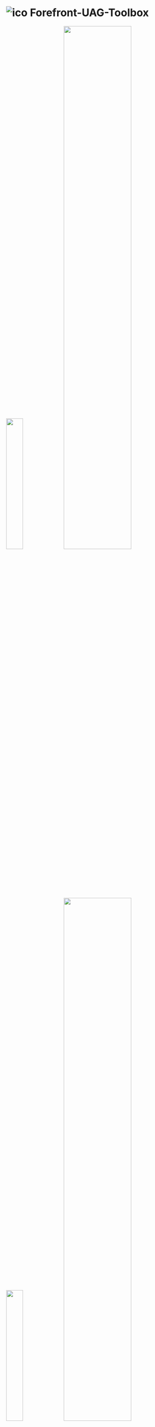 # ![ico](https://github.com/Rainier-MSFT/Forefront_UAG_Toolbox/assets/6311098/e75145ae-f4a2-49be-b6f7-efc617c46e3b) **Forefront-UAG-Toolbox**

<img src="https://github.com/Rainier-MSFT/Forefront_UAG_Toolbox/assets/6311098/7b833a1e-9f30-4fbe-9dea-d7da5cc9de1d" width=30%>

<img src="https://github.com/Rainier-MSFT/Forefront_UAG_Toolbox/assets/6311098/f4df7bdb-82b5-4a7b-84d4-a78739fa25db" width=60%>

<img src="https://github.com/Rainier-MSFT/Forefront_UAG_Toolbox/assets/6311098/9d67d608-6796-4ea6-9ef5-a8d5a6c3b2e0" width=30%>

<img src="https://github.com/Rainier-MSFT/Forefront_UAG_Toolbox/assets/6311098/58fc052e-38bc-476c-95a8-6555de1b050a" width=60%>

<img src="https://github.com/Rainier-MSFT/Forefront_UAG_Toolbox/assets/6311098/a98617b6-f1d1-4c21-9441-f0463bacb491" width=30%>

<img src="https://github.com/Rainier-MSFT/Forefront_UAG_Toolbox/assets/6311098/278f091a-8309-4c78-9f7d-f0d2462e11a9" width=60%>
